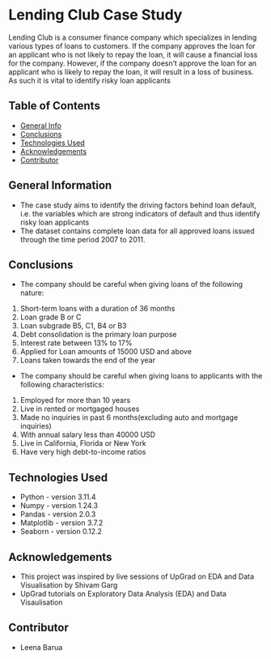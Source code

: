 # Lending Club Case Study
Lending Club is a consumer finance company which specializes in lending various types of loans to customers. 
If the company approves the loan for an applicant who is not likely to repay the loan, it will cause a financial loss for the company. 
However, if the company doesn’t approve the loan for an applicant who is likely to repay the loan, it will result in a loss of business.
As such it is vital to identify risky loan applicants


## Table of Contents
* [General Info](#general-information)
* [Conclusions](#conclusions)
* [Technologies Used](#technologies-used)
* [Acknowledgements](#acknowledgements)
* [Contributor](#contributor)


## General Information
- The case study aims to identify the driving factors behind loan default, i.e. the variables which are strong indicators of default and thus identify risky loan applicants
- The dataset contains complete loan data for all approved loans issued through the time period 2007 to 2011.


## Conclusions
- The company should be careful when giving loans of the following nature:
1. Short-term loans with a duration of 36 months
2. Loan grade B or C
3. Loan subgrade B5, C1, B4 or B3
4. Debt consolidation is the primary loan purpose
5. Interest rate between 13% to 17%
6. Applied for Loan amounts of 15000 USD and above
7. Loans taken towards the end of the year

- The company should be careful when giving loans to applicants with the following characteristics:
1. Employed for more than 10 years
2. Live in rented or mortgaged houses
3. Made no inquiries in past 6 months(excluding auto and mortgage inquiries)
4. With annual salary less than 40000 USD
5. Live in California, Florida or New York
6. Have very high debt-to-income ratios


## Technologies Used
- Python - version 3.11.4
- Numpy - version 1.24.3
- Pandas - version 2.0.3
- Matplotlib - version 3.7.2
- Seaborn - version 0.12.2


## Acknowledgements
- This project was inspired by live sessions of UpGrad on EDA and Data Visualisation by Shivam Garg
- UpGrad tutorials on Exploratory Data Analysis (EDA) and Data Visaulisation


## Contributor
- Leena Barua
